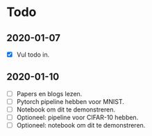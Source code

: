 # Todo

## 2020-01-07
- [x] Vul todo in.

## 2020-01-10
- [ ] Papers en blogs lezen.
- [ ] Pytorch pipeline hebben voor MNIST.
- [ ] Notebook om dit te demonstreren.
- [ ] Optioneel: pipeline voor CIFAR-10 hebben.
- [ ] Optioneel: notebook om dit te demonstreren.

